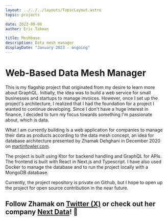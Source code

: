 ```yaml
---
layout: ../../../layouts/TopicLayout.astro
topic: projects

date: 2023-09-08
author: Eric Takman

title: Meshbase
description: Data mesh manager 
displayDate: "January 2023 - ongoing"
---
```


# Web-Based Data Mesh Manager

This is my flagship project that originated from my desire to learn more about GraphQL. Initially, the idea was to build a web service for small businesses and startups to manage invoices. However, once I set up the project's architecture, I realized that I had the foundation for a project I wanted to continue developing. Since I don't have a huge interest in finance, I decided to turn my focus towards something I'm passionate about, which is data.

What I am currently building is a web application for companies to manage their data as products according to the data mesh concept, an idea for database architecture presented by Zhamak Dehghani in December 2020 on [martinfowler.com](https://martinfowler.com/articles/data-mesh-principles.html).

The project is built using Ktor for backend handling and GraphQL for APIs. The frontend is built with React in Next.js and Typescript. I have also used Docker to manage the database and to run the project locally with a MongoDB database.

Currently, the project repository is private on Github, but I hope to open up the project for open source contribution in the near future.

<div class="pt-2"></div>

## Follow Zhamak on [Twitter (X)](https://twitter.com/zhamakd) or check out her company [Next Data](https://www.nextdata.com/)! 👏